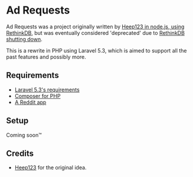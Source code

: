 # Ad Requests
Ad Requests was a project originally written by [Heep123 in node.js, using RethinkDB](https://github.com/Heep123/AdRequests), but was eventually considered 'deprecated' due to [RethinkDB shutting down](https://www.rethinkdb.com/blog/rethinkdb-shutdown/).

This is a rewrite in PHP using Laravel 5.3, which is aimed to support all the past features and possibly more.

## Requirements
- [Laravel 5.3's requirements](https://laravel.com/docs/5.3/installation#server-requirements)
- [Composer for PHP](https://getcomposer.org/)
- [A Reddit app](https://www.reddit.com/prefs/apps/)

## Setup
Coming soon&trade;

## Credits
- [Heep123](https://github.com/Heep123) for the original idea.
